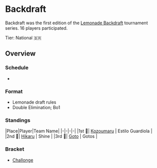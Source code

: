 # Backdraft

Backdraft was the first edition of the [Lemonade Backdraft](bdmain.md) tournament series.
16 players participated.

Tier: National :brazil:

## Overview

### Schedule
- 

### Format
- Lemonade draft rules
- Double Elimination; Bo1

### Standings

|Place|Player|Team Name|
|-|-|-|-|
|1st :1st_place_medal:| [Kozoumaru](../../players/brazilian/kozoumaru.md) | Estilo Guardiola |
|2nd :2nd_place_medal:| [Hikaru](../../players/brazilian/hikky.md) | Shine |
|3rd :3rd_place_medal:| [Goto](../../players/brazilian/goto.md) | Gotos |

### Bracket
- [Challonge](https://challonge.com/LemonadeBackdraft)